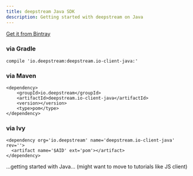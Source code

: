 ```yaml
---
title: deepstream Java SDK
description: Getting started with deepstream on Java
---
```



[Get it from Bintray](https://bintray.com/deepstreamio/maven/deepstream.io-client-java)

### via Gradle
<pre><code>compile 'io.deepstream:deepstream.io-client-java:<span class="version"></span>'</code></pre>

### via Maven
<pre><code>&lt;dependency&gt;
    &lt;groupId&gt;io.deepstream&lt;/groupId&gt;
    &lt;artifactId&gt;deepstream.io-client-java&lt;/artifactId&gt;
    &lt;version&gt;<span class="version"></span>&lt;/version&gt;
    &lt;type&gt;pom&lt;/type&gt;
&lt;/dependency&gt;
</code></pre>

### via Ivy
<pre><code>&lt;dependency org=&#39;io.deepstream&#39; name=&#39;deepstream.io-client-java&#39; rev=&#39;<span class="version"></span>&#39;&gt;
  &lt;artifact name=&#39;$AID&#39; ext=&#39;pom&#39;&gt;&lt;/artifact&gt;
&lt;/dependency&gt;
</code></pre>

<script type="text/javascript" src="/assets/js/java-versions.js"></script>

...getting started with Java... (might want to move to tutorials like JS client)
